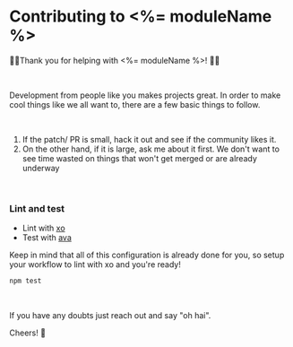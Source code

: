 # Contributing to <%= moduleName %>

:metal::tada:Thank you for helping with <%= moduleName %>! :tada::metal:

<br>

Development from people like you makes projects great. In order to make cool things like we all want to, there are a few basic things to follow.

<br>

1. If the patch/ PR is small, hack it out and see if the community likes it.
2. On the other hand, if it is large, ask me about it first. We don't want to see time wasted on things that won't get merged or are already underway

<br>

### Lint and test
* Lint with [xo](https://github.com/sindresorhus/xo)
* Test with [ava](https://github.com/sindresorhus/ava)

Keep in mind that all of this configuration is already done for you, so setup your workflow to lint with xo and you're ready!

```js
npm test
```

<br>

If you have any doubts just reach out and say "oh hai".

Cheers! :beers:
